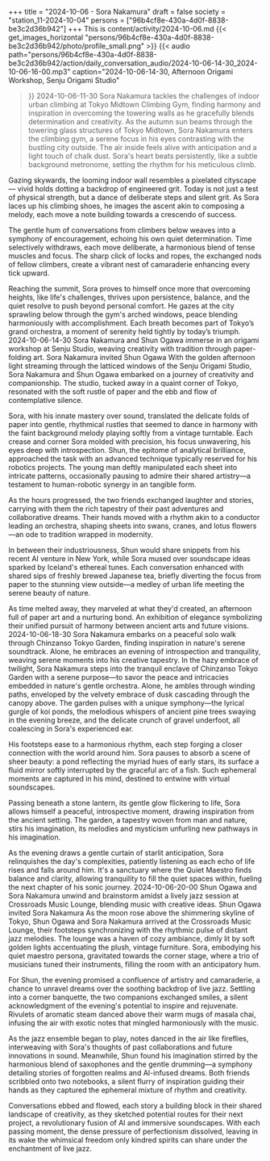 +++
title = "2024-10-06 - Sora Nakamura"
draft = false
society = "station_11-2024-10-04"
persons = ["96b4cf8e-430a-4d0f-8838-be3c2d36b942"]
+++
This is content/activity/2024-10-06.md
{{< get_images_horizontal "persons/96b4cf8e-430a-4d0f-8838-be3c2d36b942/photo/profile_small.png" >}}
{{< audio
    path="persons/96b4cf8e-430a-4d0f-8838-be3c2d36b942/action/daily_conversation_audio/2024-10-06-14-30_2024-10-06-16-00.mp3" 
    caption="2024-10-06-14-30, Afternoon Origami Workshop, Senju Origami Studio"
>}}
2024-10-06-11-30
Sora Nakamura tackles the challenges of indoor urban climbing at Tokyo Midtown Climbing Gym, finding harmony and inspiration in overcoming the towering walls as he gracefully blends determination and creativity.
As the autumn sun beams through the towering glass structures of Tokyo Midtown, Sora Nakamura enters the climbing gym, a serene focus in his eyes contrasting with the bustling city outside. The air inside feels alive with anticipation and a light touch of chalk dust. Sora's heart beats persistently, like a subtle background metronome, setting the rhythm for his meticulous climb. 

Gazing skywards, the looming indoor wall resembles a pixelated cityscape — vivid holds dotting a backdrop of engineered grit. Today is not just a test of physical strength, but a dance of deliberate steps and silent grit. As Sora laces up his climbing shoes, he images the ascent akin to composing a melody, each move a note building towards a crescendo of success. 

The gentle hum of conversations from climbers below weaves into a symphony of encouragement, echoing his own quiet determination. Time selectively withdraws, each move deliberate, a harmonious blend of tense muscles and focus. The sharp click of locks and ropes, the exchanged nods of fellow climbers, create a vibrant nest of camaraderie enhancing every tick upward. 

Reaching the summit, Sora proves to himself once more that overcoming heights, like life's challenges, thrives upon persistence, balance, and the quiet resolve to push beyond personal comfort. He gazes at the city sprawling below through the gym's arched windows, peace blending harmoniously with accomplishment. Each breath becomes part of Tokyo’s grand orchestra, a moment of serenity held tightly by today’s triumph.
2024-10-06-14-30
Sora Nakamura and Shun Ogawa immerse in an origami workshop at Senju Studio, weaving creativity with tradition through paper-folding art.
Sora Nakamura invited Shun Ogawa
With the golden afternoon light streaming through the latticed windows of the Senju Origami Studio, Sora Nakamura and Shun Ogawa embarked on a journey of creativity and companionship. The studio, tucked away in a quaint corner of Tokyo, resonated with the soft rustle of paper and the ebb and flow of contemplative silence.

Sora, with his innate mastery over sound, translated the delicate folds of paper into gentle, rhythmical rustles that seemed to dance in harmony with the faint background melody playing softly from a vintage turntable. Each crease and corner Sora molded with precision, his focus unwavering, his eyes deep with introspection. Shun, the epitome of analytical brilliance, approached the task with an advanced technique typically reserved for his robotics projects. The young man deftly manipulated each sheet into intricate patterns, occasionally pausing to admire their shared artistry—a testament to human-robotic synergy in an tangible form.

As the hours progressed, the two friends exchanged laughter and stories, carrying with them the rich tapestry of their past adventures and collaborative dreams. Their hands moved with a rhythm akin to a conductor leading an orchestra, shaping sheets into swans, cranes, and lotus flowers—an ode to tradition wrapped in modernity.

In between their industriousness, Shun would share snippets from his recent AI venture in New York, while Sora mused over soundscape ideas sparked by Iceland's ethereal tunes. Each conversation enhanced with shared sips of freshly brewed Japanese tea, briefly diverting the focus from paper to the stunning view outside—a medley of urban life meeting the serene beauty of nature.

As time melted away, they marveled at what they'd created, an afternoon full of paper art and a nurturing bond. An exhibition of elegance symbolizing their unified pursuit of harmony between ancient arts and future visions.
2024-10-06-18-30
Sora Nakamura embarks on a peaceful solo walk through Chinzanso Tokyo Garden, finding inspiration in nature's serene soundtrack. Alone, he embraces an evening of introspection and tranquility, weaving serene moments into his creative tapestry.
In the hazy embrace of twilight, Sora Nakamura steps into the tranquil enclave of Chinzanso Tokyo Garden with a serene purpose—to savor the peace and intricacies embedded in nature's gentle orchestra. Alone, he ambles through winding paths, enveloped by the velvety embrace of dusk cascading through the canopy above. The garden pulses with a unique symphony—the lyrical gurgle of koi ponds, the melodious whispers of ancient pine trees swaying in the evening breeze, and the delicate crunch of gravel underfoot, all coalescing in Sora's experienced ear.

His footsteps ease to a harmonious rhythm, each step forging a closer connection with the world around him. Sora pauses to absorb a scene of sheer beauty: a pond reflecting the myriad hues of early stars, its surface a fluid mirror softly interrupted by the graceful arc of a fish. Such ephemeral moments are captured in his mind, destined to entwine with virtual soundscapes.

Passing beneath a stone lantern, its gentle glow flickering to life, Sora allows himself a peaceful, introspective moment, drawing inspiration from the ancient setting. The garden, a tapestry woven from man and nature, stirs his imagination, its melodies and mysticism unfurling new pathways in his imagination.

As the evening draws a gentle curtain of starlit anticipation, Sora relinquishes the day's complexities, patiently listening as each echo of life rises and falls around him. It's a sanctuary where the Quiet Maestro finds balance and clarity, allowing tranquility to fill the quiet spaces within, fueling the next chapter of his sonic journey.
2024-10-06-20-00
Shun Ogawa and Sora Nakamura unwind and brainstorm amidst a lively jazz session at Crossroads Music Lounge, blending music with creative ideas.
Shun Ogawa invited Sora Nakamura
As the moon rose above the shimmering skyline of Tokyo, Shun Ogawa and Sora Nakamura arrived at the Crossroads Music Lounge, their footsteps synchronizing with the rhythmic pulse of distant jazz melodies. The lounge was a haven of cozy ambiance, dimly lit by soft golden lights accentuating the plush, vintage furniture. Sora, embodying his quiet maestro persona, gravitated towards the corner stage, where a trio of musicians tuned their instruments, filling the room with an anticipatory hum.

For Shun, the evening promised a confluence of artistry and camaraderie, a chance to unravel dreams over the soothing backdrop of live jazz. Settling into a corner banquette, the two companions exchanged smiles, a silent acknowledgment of the evening's potential to inspire and rejuvenate. Rivulets of aromatic steam danced above their warm mugs of masala chai, infusing the air with exotic notes that mingled harmoniously with the music.

As the jazz ensemble began to play, notes danced in the air like fireflies, interweaving with Sora's thoughts of past collaborations and future innovations in sound. Meanwhile, Shun found his imagination stirred by the harmonious blend of saxophones and the gentle drumming—a symphony detailing stories of forgotten realms and AI-infused dreams. Both friends scribbled onto two notebooks, a silent flurry of inspiration guiding their hands as they captured the ephemeral mixture of rhythm and creativity.

Conversations ebbed and flowed, each story a building block in their shared landscape of creativity, as they sketched potential routes for their next project, a revolutionary fusion of AI and immersive soundscapes. With each passing moment, the dense pressure of perfectionism dissolved, leaving in its wake the whimsical freedom only kindred spirits can share under the enchantment of live jazz.
